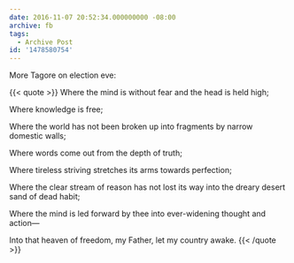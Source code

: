 ```yaml
---
date: 2016-11-07 20:52:34.000000000 -08:00
archive: fb
tags: 
  - Archive Post
id: '1478580754'
---
```


More Tagore on election eve:

{{< quote >}}
Where the mind is without fear and the head is held high; 

Where knowledge is free; 

Where the world has not been broken up into fragments by narrow domestic walls; 

Where words come out from the depth of truth; 

Where tireless striving stretches its arms towards perfection; 

Where the clear stream of reason has not lost its way into the dreary desert sand of dead habit; 

Where the mind is led forward by thee into ever-widening thought and action—

Into that heaven of freedom, my Father, let my country awake.
{{< /quote >}}